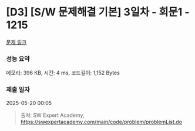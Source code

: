 # [D3] [S/W 문제해결 기본] 3일차 - 회문1 - 1215 

[문제 링크](https://swexpertacademy.com/main/code/problem/problemDetail.do?contestProbId=AV14QpAaAAwCFAYi) 

### 성능 요약

메모리: 396 KB, 시간: 4 ms, 코드길이: 1,152 Bytes

### 제출 일자

2025-05-20 00:05



> 출처: SW Expert Academy, https://swexpertacademy.com/main/code/problem/problemList.do